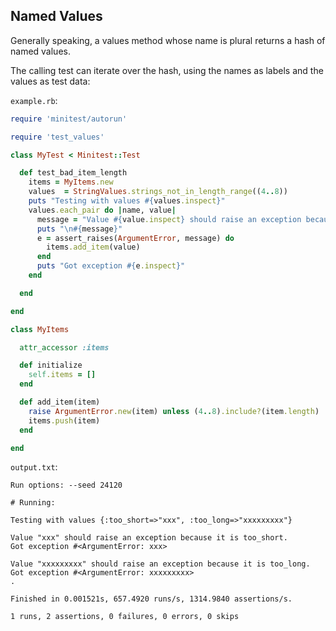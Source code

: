 ## Named Values

Generally speaking, a values method whose name is plural returns a hash of named values.

The calling test can iterate over the hash, using the names as labels and the values as test data:

```example.rb```:
```ruby
require 'minitest/autorun'

require 'test_values'

class MyTest < Minitest::Test

  def test_bad_item_length
    items = MyItems.new
    values  = StringValues.strings_not_in_length_range((4..8))
    puts "Testing with values #{values.inspect}"
    values.each_pair do |name, value|
      message = "Value #{value.inspect} should raise an exception because it is #{name}."
      puts "\n#{message}"
      e = assert_raises(ArgumentError, message) do
        items.add_item(value)
      end
      puts "Got exception #{e.inspect}"
    end

  end

end

class MyItems

  attr_accessor :items

  def initialize
    self.items = []
  end

  def add_item(item)
    raise ArgumentError.new(item) unless (4..8).include?(item.length)
    items.push(item)
  end

end
```

```output.txt```:
```
Run options: --seed 24120

# Running:

Testing with values {:too_short=>"xxx", :too_long=>"xxxxxxxxx"}

Value "xxx" should raise an exception because it is too_short.
Got exception #<ArgumentError: xxx>

Value "xxxxxxxxx" should raise an exception because it is too_long.
Got exception #<ArgumentError: xxxxxxxxx>
.

Finished in 0.001521s, 657.4920 runs/s, 1314.9840 assertions/s.

1 runs, 2 assertions, 0 failures, 0 errors, 0 skips
```
